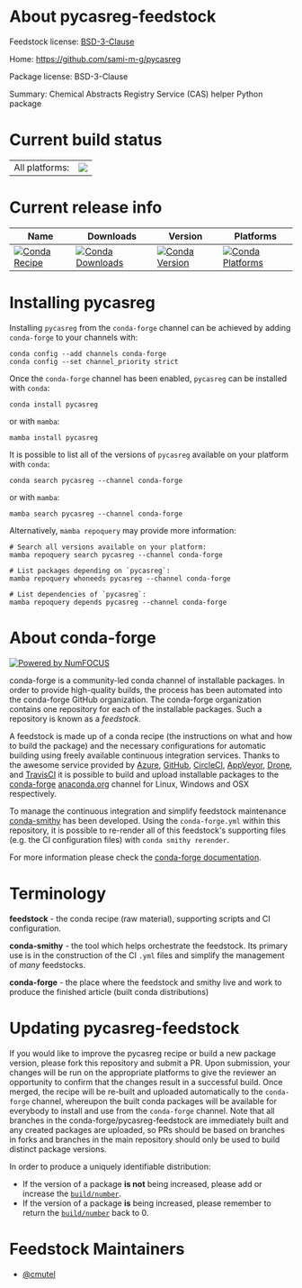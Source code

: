 About pycasreg-feedstock
========================

Feedstock license: [BSD-3-Clause](https://github.com/conda-forge/pycasreg-feedstock/blob/main/LICENSE.txt)

Home: https://github.com/sami-m-g/pycasreg

Package license: BSD-3-Clause

Summary: Chemical Abstracts Registry Service (CAS) helper Python package

Current build status
====================


<table><tr><td>All platforms:</td>
    <td>
      <a href="https://dev.azure.com/conda-forge/feedstock-builds/_build/latest?definitionId=21011&branchName=main">
        <img src="https://dev.azure.com/conda-forge/feedstock-builds/_apis/build/status/pycasreg-feedstock?branchName=main">
      </a>
    </td>
  </tr>
</table>

Current release info
====================

| Name | Downloads | Version | Platforms |
| --- | --- | --- | --- |
| [![Conda Recipe](https://img.shields.io/badge/recipe-pycasreg-green.svg)](https://anaconda.org/conda-forge/pycasreg) | [![Conda Downloads](https://img.shields.io/conda/dn/conda-forge/pycasreg.svg)](https://anaconda.org/conda-forge/pycasreg) | [![Conda Version](https://img.shields.io/conda/vn/conda-forge/pycasreg.svg)](https://anaconda.org/conda-forge/pycasreg) | [![Conda Platforms](https://img.shields.io/conda/pn/conda-forge/pycasreg.svg)](https://anaconda.org/conda-forge/pycasreg) |

Installing pycasreg
===================

Installing `pycasreg` from the `conda-forge` channel can be achieved by adding `conda-forge` to your channels with:

```
conda config --add channels conda-forge
conda config --set channel_priority strict
```

Once the `conda-forge` channel has been enabled, `pycasreg` can be installed with `conda`:

```
conda install pycasreg
```

or with `mamba`:

```
mamba install pycasreg
```

It is possible to list all of the versions of `pycasreg` available on your platform with `conda`:

```
conda search pycasreg --channel conda-forge
```

or with `mamba`:

```
mamba search pycasreg --channel conda-forge
```

Alternatively, `mamba repoquery` may provide more information:

```
# Search all versions available on your platform:
mamba repoquery search pycasreg --channel conda-forge

# List packages depending on `pycasreg`:
mamba repoquery whoneeds pycasreg --channel conda-forge

# List dependencies of `pycasreg`:
mamba repoquery depends pycasreg --channel conda-forge
```


About conda-forge
=================

[![Powered by
NumFOCUS](https://img.shields.io/badge/powered%20by-NumFOCUS-orange.svg?style=flat&colorA=E1523D&colorB=007D8A)](https://numfocus.org)

conda-forge is a community-led conda channel of installable packages.
In order to provide high-quality builds, the process has been automated into the
conda-forge GitHub organization. The conda-forge organization contains one repository
for each of the installable packages. Such a repository is known as a *feedstock*.

A feedstock is made up of a conda recipe (the instructions on what and how to build
the package) and the necessary configurations for automatic building using freely
available continuous integration services. Thanks to the awesome service provided by
[Azure](https://azure.microsoft.com/en-us/services/devops/), [GitHub](https://github.com/),
[CircleCI](https://circleci.com/), [AppVeyor](https://www.appveyor.com/),
[Drone](https://cloud.drone.io/welcome), and [TravisCI](https://travis-ci.com/)
it is possible to build and upload installable packages to the
[conda-forge](https://anaconda.org/conda-forge) [anaconda.org](https://anaconda.org/)
channel for Linux, Windows and OSX respectively.

To manage the continuous integration and simplify feedstock maintenance
[conda-smithy](https://github.com/conda-forge/conda-smithy) has been developed.
Using the ``conda-forge.yml`` within this repository, it is possible to re-render all of
this feedstock's supporting files (e.g. the CI configuration files) with ``conda smithy rerender``.

For more information please check the [conda-forge documentation](https://conda-forge.org/docs/).

Terminology
===========

**feedstock** - the conda recipe (raw material), supporting scripts and CI configuration.

**conda-smithy** - the tool which helps orchestrate the feedstock.
                   Its primary use is in the construction of the CI ``.yml`` files
                   and simplify the management of *many* feedstocks.

**conda-forge** - the place where the feedstock and smithy live and work to
                  produce the finished article (built conda distributions)


Updating pycasreg-feedstock
===========================

If you would like to improve the pycasreg recipe or build a new
package version, please fork this repository and submit a PR. Upon submission,
your changes will be run on the appropriate platforms to give the reviewer an
opportunity to confirm that the changes result in a successful build. Once
merged, the recipe will be re-built and uploaded automatically to the
`conda-forge` channel, whereupon the built conda packages will be available for
everybody to install and use from the `conda-forge` channel.
Note that all branches in the conda-forge/pycasreg-feedstock are
immediately built and any created packages are uploaded, so PRs should be based
on branches in forks and branches in the main repository should only be used to
build distinct package versions.

In order to produce a uniquely identifiable distribution:
 * If the version of a package **is not** being increased, please add or increase
   the [``build/number``](https://docs.conda.io/projects/conda-build/en/latest/resources/define-metadata.html#build-number-and-string).
 * If the version of a package **is** being increased, please remember to return
   the [``build/number``](https://docs.conda.io/projects/conda-build/en/latest/resources/define-metadata.html#build-number-and-string)
   back to 0.

Feedstock Maintainers
=====================

* [@cmutel](https://github.com/cmutel/)

